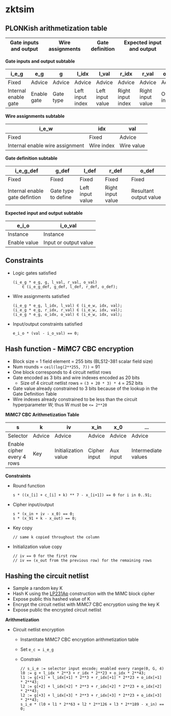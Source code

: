 # zktsim

## PLONKish arithmetization table

| Gate inputs and output | Wire assignments | Gate definition | Expected input and output |
| ---------------------- | ---------------- | --------------- | ------------------------- |

**Gate inputs and output subtable**

| i_e_g                | e_g         | g         | l_idx            | l_val            | r_idx             | r_val             | o_idx        | o_val        |
| -------------------- | ----------- | --------- | ---------------- | ---------------- | ----------------- | ----------------- | ------------ | ------------ |
| Fixed                | Advice      | Advice    | Advice           | Advice           | Advice            | Advice            | Advice       | Advice       |
| Internal enable gate | Enable gate | Gate type | Left input index | Left input value | Right input index | Right input value | Output index | Output value |

**Wire assignments subtable**

| i_e_w                           | idx        | val        |
| ------------------------------- | ---------- | ---------- |
| Fixed                           | Fixed      | Advice     |
| Internal enable wire assignment | Wire index | Wire value |

**Gate definition subtable**

| i_e_g_def                      | g_def               | l_def            | r_def             | o_def                  |
| ------------------------------ | ------------------- | ---------------- | ----------------- | ---------------------- |
| Fixed                          | Fixed               | Fixed            | Fixed             | Fixed                  |
| Internal enable gate defintion | Gate type to define | Left input value | Right input value | Resultant output value |

**Expected input and output subtable**

| e_i_o        | i_o_val               |
| ------------ | --------------------- |
| Instance     | Instance              |
| Enable value | Input or output value |

## Constraints

* Logic gates satisfied
  
  ```
  (i_e_g * e_g, g, l_val, r_val, o_val) 
      ∈ (i_e_g_def, g_def, l_def, r_def, o_def);
  ```

* Wire assignments satisfied
  
  ```
  (i_e_g * e_g, l_idx, l_val) ∈ (i_e_w, idx, val);
  (i_e_g * e_g, r_idx, r_val) ∈ (i_e_w, idx, val);
  (i_e_g * e_g, o_idx, o_val) ∈ (i_e_w, idx, val);
  ```

* Input/output constraints satisfied
  
  ```
  e_i_o * (val - i_o_val) == 0;
  ```

## Hash function - MiMC7 CBC encryption

* Block size = 1 field element = 255 bits (BLS12-381 scalar field size)
* Num rounds = `ceil(log(2**255, 7))` = 91
* One block corresponds to 4 circuit netlist rows
* Gate encoded as 3 bits and wire indexes encoded as 20 bits
  * Size of 4 circuit netlist rows = `(3 + 20 * 3) * 4` = 252 bits
* Gate value already constrained to 3 bits because of the lookup in the Gate Definition Table
* Wire indexes already constrained to be less than the circuit hyperparameter W; thus W must be `<= 2**20`

**MiMC7 CBC Arithmetization Table**

| s                          | k      | iv                   | x_in         | x_0       | ...                 | x_91       | x_out         |
| -------------------------- | ------ | -------------------- | ------------ | --------- | ------------------- | ---------- | ------------- |
| Selector                   | Advice | Advice               | Advice       | Advice    | Advice              | Advice     | Advice        |
| Enable cipher every 4 rows | Key    | Initialization value | Cipher input | Aux input | Intermediate values | Aux output | Cipher output |

**Constraints**

* Round function
  
  ```
  s * ((x_[i] + c_[i] + k) ** 7 - x_[i+1]) == 0 for i in 0..91;
  ```

* Cipher input/output
  
  ```
  s * (x_in + iv - x_0) == 0;
  s * (x_91 + k - x_out) == 0;
  ```

* Key copy 
  
  ```
  // same k copied throughout the column 
  ```

* Initialization value copy
  
  ```
  // iv == 0 for the first row
  // iv == (x_out from the previous row) for the remaining rows
  ```

## Hashing the circuit netlist

* Sample a random key K
* Hash K using the [LP231Ap](https://github.com/zcash/zcash/issues/2233#issuecomment-291840857) construction with the MiMC block cipher
* Expose public this hashed value of K 
* Encrypt the circuit netlist with MiMC7 CBC encryption using the key K
* Expose public the encrypted circuit netlist

**Arithmetization**

* Circuit netlist encryption
  
  * Instantitate MiMC7 CBC encryption arithmetization table
  
  * Set `e_c = i_e_g`
  
  * Constrain 
    
    ```
    // s_i_e := selector input encode; enabled every range(0, G, 4)
    l0 := g + l_idx * 2**3 + r_idx * 2**23 + o_idx * 2**43;
    l1 := g[+1] + l_idx[+1] * 2**3 + r_idx[+1] * 2**23 + o_idx[+1] * 2**43;
    l2 := g[+2] + l_idx[+2] * 2**3 + r_idx[+2] * 2**23 + o_idx[+2] * 2**43;
    l2 := g[+3] + l_idx[+3] * 2**3 + r_idx[+3] * 2**23 + o_idx[+3] * 2**43;
    s_i_e * (l0 + l1 * 2**63 + l2 * 2**126 + l3 * 2**189 - x_in) == 0;
    ```
